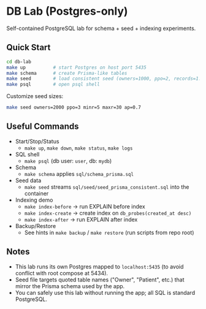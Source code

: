 # DB Lab (Postgres-only)

Self-contained PostgreSQL lab for schema + seed + indexing experiments.

## Quick Start

```bash
cd db-lab
make up          # start Postgres on host port 5435
make schema      # create Prisma-like tables
make seed        # load consistent seed (owners=1000, ppo=2, records=1..50, ap=0.6)
make psql        # open psql shell
```

Customize seed sizes:

```bash
make seed owners=2000 ppo=3 minr=5 maxr=30 ap=0.7
```

## Useful Commands

- Start/Stop/Status
  - `make up`, `make down`, `make status`, `make logs`
- SQL shell
  - `make psql` (db user: `user`, db: `mydb`)
- Schema
  - `make schema` applies `sql/schema_prisma.sql`
- Seed data
  - `make seed` streams `sql/seed/seed_prisma_consistent.sql` into the container
- Indexing demo
  - `make index-before` → run EXPLAIN before index
  - `make index-create` → create index on `db_probes(created_at desc)`
  - `make index-after` → run EXPLAIN after index
- Backup/Restore
  - See hints in `make backup` / `make restore` (run scripts from repo root)

## Notes

- This lab runs its own Postgres mapped to `localhost:5435` (to avoid conflict with root compose at 5434).
- Seed file targets quoted table names ("Owner", "Patient", etc.) that mirror the Prisma schema used by the app.
- You can safely use this lab without running the app; all SQL is standard PostgreSQL.
